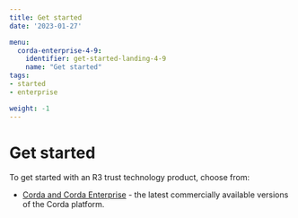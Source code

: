```yaml
---
title: Get started
date: '2023-01-27'

menu:
  corda-enterprise-4-9:
    identifier: get-started-landing-4-9
    name: "Get started"
tags:
- started
- enterprise

weight: -1
---
```


# Get started

To get started with an R3 trust technology product, choose from:

* [Corda and Corda Enterprise](../../en/get-started/getting-started-with-corda-4.md) - the latest commercially available versions of the Corda platform.
